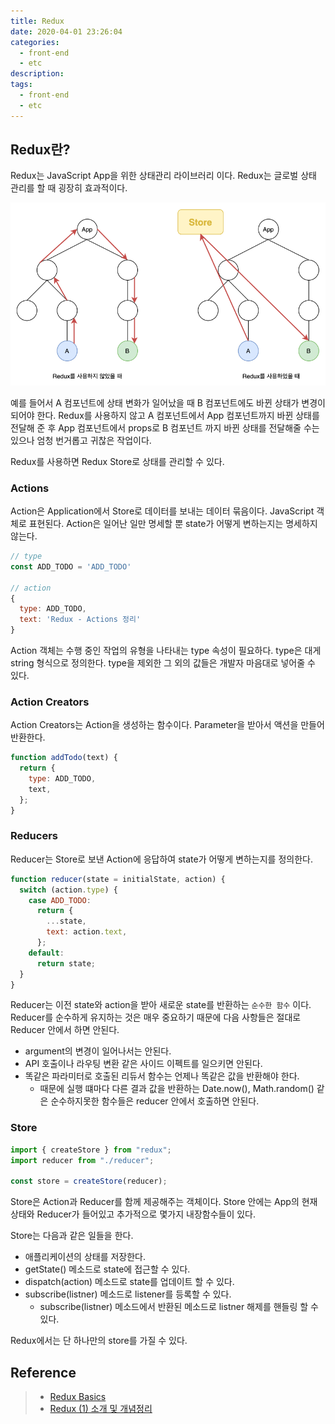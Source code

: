 ```yaml
---
title: Redux
date: 2020-04-01 23:26:04
categories:
  - front-end
  - etc
description:
tags:
  - front-end
  - etc
---
```


## Redux란?

Redux는 JavaScript App을 위한 상태관리 라이브러리 이다. Redux는 글로벌 상태 관리를 할 때 굉장히 효과적이다.

![Redux를 사용하지 않았을 때와 사용하였을 때의 비교](../images/frontend/etc-redux-1.png)

예를 들어서 A 컴포넌트에 상태 변화가 일어났을 때 B 컴포넌트에도 바뀐 상태가 변경이 되어야 한다. Redux를 사용하지 않고 A 컴포넌트에서 App 컴포넌트까지 바뀐 상태를 전달해 준 후 App 컴포넌트에서 props로 B 컴포넌트 까지 바뀐 상태를 전달해줄 수는 있으나 엄청 번거롭고 귀찮은 작업이다.

Redux를 사용하면 Redux Store로 상태를 관리할 수 있다.

### Actions

Action은 Application에서 Store로 데이터를 보내는 데이터 묶음이다. JavaScript 객체로 표현된다.
Action은 일어난 일만 명세할 뿐 state가 어떻게 변하는지는 명세하지 않는다.

```javascript
// type
const ADD_TODO = 'ADD_TODO'

// action
{
  type: ADD_TODO,
  text: 'Redux - Actions 정리'
}
```

Action 객체는 수행 중인 작업의 유형을 나타내는 type 속성이 필요하다. type은 대게 string 형식으로 정의한다. type을 제외한 그 외의 값들은 개발자 마음대로 넣어줄 수 있다.

### Action Creators

Action Creators는 Action을 생성하는 함수이다. Parameter을 받아서 액션을 만들어 반환한다.

```javascript
function addTodo(text) {
  return {
    type: ADD_TODO,
    text,
  };
}
```

### Reducers

Reducer는 Store로 보낸 Action에 응답하여 state가 어떻게 변하는지를 정의한다.

```javascript
function reducer(state = initialState, action) {
  switch (action.type) {
    case ADD_TODO:
      return {
        ...state,
        text: action.text,
      };
    default:
      return state;
  }
}
```

Reducer는 이전 state와 action을 받아 새로운 state를 반환하는 `순수한 함수` 이다. Reducer를 순수하게 유지하는 것은 매우 중요하기 때문에 다음 사항들은 절대로 Reducer 안에서 하면 안된다.

- argument의 변경이 일어나서는 안된다.
- API 호출이나 라우팅 변환 같은 사이드 이펙트를 일으키면 안된다.
- 똑같은 파라미터로 호출된 리듀서 함수는 언제나 똑같은 값을 반환해야 한다.
  - 때문에 실행 떄마다 다른 결과 값을 반환하는 Date.now(), Math.random() 같은 순수하지못한 함수들은 reducer 안에서 호출하면 안된다.

### Store

```javascript
import { createStore } from "redux";
import reducer from "./reducer";

const store = createStore(reducer);
```

Store은 Action과 Reducer를 함께 제공해주는 객체이다. Store 안에는 App의 현재 상태와 Reducer가 들어있고 추가적으로 몇가지 내장함수들이 있다.

Store는 다음과 같은 일들을 한다.

- 애플리케이션의 상태를 저장한다.
- getState() 메소드로 state에 접근할 수 있다.
- dispatch(action) 메소드로 state를 업데이트 할 수 있다.
- subscribe(listner) 메소드로 listener를 등록할 수 있다.
  - subscribe(listner) 메소드에서 반환된 메소드로 listner 해제를 핸들링 할 수 있다.

Redux에서는 단 하나만의 store를 가질 수 있다.

## Reference

> - [Redux Basics](https://redux.js.org/basics/basic-tutorial)
> - [Redux (1) 소개 및 개념정리](https://velog.io/@velopert/Redux-1-%EC%86%8C%EA%B0%9C-%EB%B0%8F-%EA%B0%9C%EB%85%90%EC%A0%95%EB%A6%AC-zxjlta8ywt)
